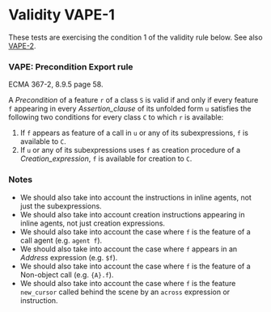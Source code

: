 # Validity VAPE-1

These tests are exercising the condition 1 of the validity rule below.
See also [VAPE-2](../vape2).

### VAPE: Precondition Export rule

ECMA 367-2, 8.9.5 page 58.

A *Precondition* of a feature `r` of a class `S` is valid if and only if every feature `f` appearing in every *Assertion_clause* of its unfolded form `u` satisfies the following two conditions for every class `C` to which `r` is available:

1. If `f` appears as feature of a call in `u` or any of its subexpressions, `f` is available to `C`.
2. If `u` or any of its subexpressions uses `f` as creation procedure of a *Creation_expression*, `f` is available for creation to `C`.

### Notes

* We should also take into account the instructions in inline agents, not just the subexpressions.
* We should also take into account creation instructions appearing in inline agents, not just creation expressions.
* We should also take into account the case where `f` is the feature of a call agent (e.g. `agent f`).
* We should also take into account the case where `f` appears in an *Address* expression  (e.g. `$f`).
* We should also take into account the case where `f` is the feature of a Non-object call (e.g. `{A}.f`).
* We should also take into account the case where `f` is the feature `new_cursor` called behind the scene by an `across` expression or instruction.
